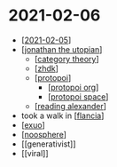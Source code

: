 # 2021-02-06

- [[2021-02-05]]
- [[jonathan the utopian]]
  - [[category theory]]
  - [[zhdk]]
  - [[protopoi]]
    - [[protopoi org]]
    - [[protopoi space]]
  - [[reading alexander]]
- took a walk in [[flancia]]
- [[exuo]]
- [[noosphere]]
- [[generativist]]
- [[viral]]

[//begin]: # "Autogenerated link references for markdown compatibility"
[2021-02-05]: 2021-02-05 "2021-02-05"
[jonathan the utopian]: ../jonathan-the-utopian "Jonathan the Utopian"
[category theory]: ../category-theory "Category Theory"
[zhdk]: ../zhdk "Zhdk"
[protopoi]: ../protopoi "Protopoi"
[protopoi org]: ../protopoi-org "Protopoi Org"
[protopoi space]: ../protopoi-space "Protopoi Space"
[reading alexander]: ../reading-alexander "Reading Alexander"
[flancia]: ../flancia "Flancia"
[exuo]: ../exuo "Exuo"
[noosphere]: ../noosphere "Noosphere"
[//end]: # "Autogenerated link references"
